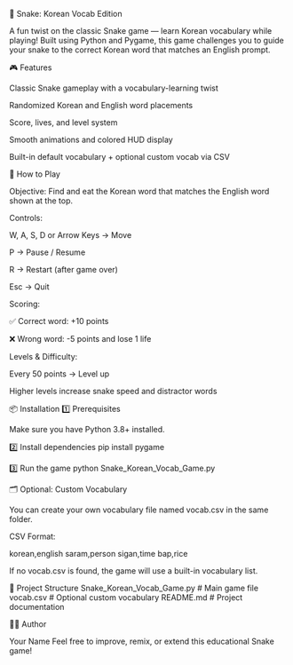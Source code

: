 🐍 Snake: Korean Vocab Edition

A fun twist on the classic Snake game — learn Korean vocabulary while playing!
Built using Python and Pygame, this game challenges you to guide your snake to the correct Korean word that matches an English prompt.

🎮 Features

Classic Snake gameplay with a vocabulary-learning twist

Randomized Korean and English word placements

Score, lives, and level system

Smooth animations and colored HUD display

Built-in default vocabulary + optional custom vocab via CSV

🧠 How to Play

Objective:
Find and eat the Korean word that matches the English word shown at the top.

Controls:

W, A, S, D or Arrow Keys → Move

P → Pause / Resume

R → Restart (after game over)

Esc → Quit

Scoring:

✅ Correct word: +10 points

❌ Wrong word: -5 points and lose 1 life

Levels & Difficulty:

Every 50 points → Level up

Higher levels increase snake speed and distractor words

📦 Installation
1️⃣ Prerequisites

Make sure you have Python 3.8+ installed.

2️⃣ Install dependencies
pip install pygame

3️⃣ Run the game
python Snake_Korean_Vocab_Game.py

🗂 Optional: Custom Vocabulary

You can create your own vocabulary file named vocab.csv in the same folder.

CSV Format:

korean,english
saram,person
sigan,time
bap,rice


If no vocab.csv is found, the game will use a built-in vocabulary list.

🧩 Project Structure
Snake_Korean_Vocab_Game.py   # Main game file
vocab.csv                    # Optional custom vocabulary
README.md                    # Project documentation


🧑‍💻 Author

Your Name
Feel free to improve, remix, or extend this educational Snake game!